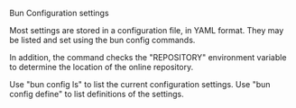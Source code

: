 Bun Configuration settings

Most settings are stored in a configuration file, in YAML format. They may be listed
and set using the bun config commands.

In addition, the command checks the "REPOSITORY" environment variable to determine the
location of the online repository.

Use "bun config ls" to list the current configuration settings. Use "bun config define"
to list definitions of the settings.
